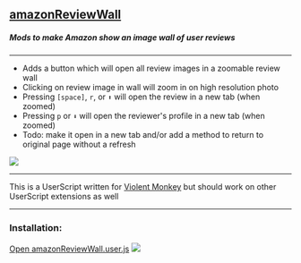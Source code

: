 <h2><a href="https://raw.githubusercontent.com/deltabravozulu/usefulUserScripts/main/amazonReviewWall/amazonReviewWall.user.js">amazonReviewWall</a></h2>
<h5 id="intro">Mods to make Amazon show an image wall of user reviews</h5>
<hr>
<ul>
    <li>Adds a button which will open all review images in a zoomable review wall</li>
    <li>Clicking on review image in wall will zoom in on high resolution photo</li>
    <li>Pressing <code>[space]</code>, <code>r</code>, or <code>⬆</code> will open the review in a new tab (when zoomed)</li>
    <li>Pressing <code>p</code> or <code>⬇</code> will open the reviewer's profile in a new tab (when zoomed)</li>
    <li>Todo: make it open in a new tab and/or add a method to return to original page without a refresh</li>
</ul>
<img src="https://github.com/deltabravozulu/usefulUserScripts/raw/main/amazonReviewWall/images/amazonReviewWall.gif">
<hr>
<p>This is a UserScript written for <a href="https://violentmonkey.github.io/">Violent Monkey</a> but should work on other UserScript extensions as well</p>
<hr>
<h3>Installation:</h3>
<a href="https://raw.githubusercontent.com/deltabravozulu/usefulUserScripts/main/amazonReviewWall/amazonReviewWall.user.js">Open amazonReviewWall.user.js</a>

<img src="https://github.com/deltabravozulu/usefulUserScripts/raw/main/amazonReviewWall/images/amazonReviewWall.png">
